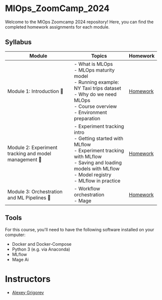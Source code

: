 # MlOps_ZoomCamp_2024

Welcome to the MlOps Zoomcamp 2024 repository! Here, you can find the completed homework assignments for each module.

## Syllabus

| Module | Topics | Homework |
|--------|--------|----------|
| Module 1: Introduction 🚀 | - What is MLOps <br> - MLOps maturity model <br> - Running example: NY Taxi trips dataset <br> - Why do we need MLOps <br> - Course overview <br> - Environment preparation | [Homework](week_1/homework.md) |
| Module 2: Experiment tracking and model management 🚀 | - Experiment tracking intro <br> - Getting started with MLflow <br> - Experiment tracking with MLflow <br> - Saving and loading models with MLflow <br> - Model registry <br> - MLflow in practice | [Homework](week_2/homework.md) |
| Module 3: Orchestration and ML Pipelines 🚀 | - Workflow orchestration <br> - Mage <br> | [Homework](week_3/homework.md) |

## Tools
For this course, you'll need to have the following software installed on your computer:

- Docker and Docker-Compose
- Python 3 (e.g. via Anaconda)
- MLflow
- Mage Ai

# Instructors

- [Alexey Grigorev](https://linkedin.com/in/agrigorev)